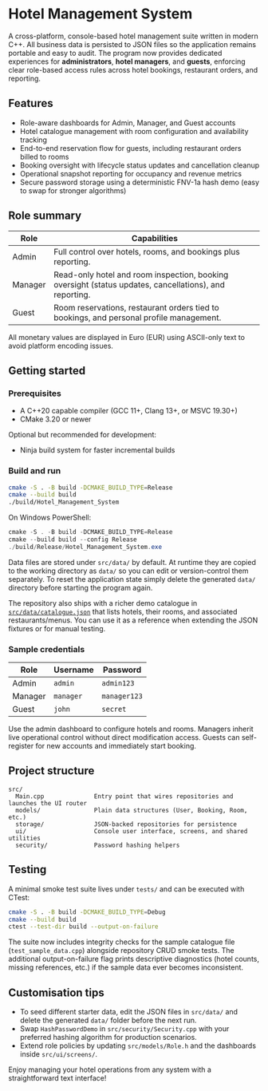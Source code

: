 # Hotel Management System

A cross-platform, console-based hotel management suite written in modern C++. All business data is persisted to JSON files so the application remains portable and easy to audit. The program now provides dedicated experiences for **administrators**, **hotel managers**, and **guests**, enforcing clear role-based access rules across hotel bookings, restaurant orders, and reporting.

## Features
- Role-aware dashboards for Admin, Manager, and Guest accounts
- Hotel catalogue management with room configuration and availability tracking
- End-to-end reservation flow for guests, including restaurant orders billed to rooms
- Booking oversight with lifecycle status updates and cancellation cleanup
- Operational snapshot reporting for occupancy and revenue metrics
- Secure password storage using a deterministic FNV-1a hash demo (easy to swap for stronger algorithms)

## Role summary
| Role     | Capabilities |
|----------|--------------|
| Admin    | Full control over hotels, rooms, and bookings plus reporting. |
| Manager  | Read-only hotel and room inspection, booking oversight (status updates, cancellations), and reporting. |
| Guest    | Room reservations, restaurant orders tied to bookings, and personal profile management. |

All monetary values are displayed in Euro (EUR) using ASCII-only text to avoid platform encoding issues.

## Getting started

### Prerequisites
- A C++20 capable compiler (GCC 11+, Clang 13+, or MSVC 19.30+)
- CMake 3.20 or newer

Optional but recommended for development:
- Ninja build system for faster incremental builds

### Build and run
```bash
cmake -S . -B build -DCMAKE_BUILD_TYPE=Release
cmake --build build
./build/Hotel_Management_System
```

On Windows PowerShell:
```powershell
cmake -S . -B build -DCMAKE_BUILD_TYPE=Release
cmake --build build --config Release
./build/Release/Hotel_Management_System.exe
```

Data files are stored under `src/data/` by default. At runtime they are copied to the working directory as `data/` so you can edit or version-control them separately. To reset the application state simply delete the generated `data/` directory before starting the program again.

The repository also ships with a richer demo catalogue in [`src/data/catalogue.json`](src/data/catalogue.json) that lists hotels, their rooms, and associated restaurants/menus. You can use it as a reference when extending the JSON fixtures or for manual testing.

### Sample credentials
| Role  | Username | Password    |
|-------|----------|-------------|
| Admin | `admin`  | `admin123`  |
| Manager | `manager` | `manager123` |
| Guest | `john`   | `secret`    |

Use the admin dashboard to configure hotels and rooms. Managers inherit live operational control without direct modification access. Guests can self-register for new accounts and immediately start booking.

## Project structure
```
src/
  Main.cpp              Entry point that wires repositories and launches the UI router
  models/               Plain data structures (User, Booking, Room, etc.)
  storage/              JSON-backed repositories for persistence
  ui/                   Console user interface, screens, and shared utilities
  security/             Password hashing helpers
```

## Testing
A minimal smoke test suite lives under `tests/` and can be executed with CTest:
```bash
cmake -S . -B build -DCMAKE_BUILD_TYPE=Debug
cmake --build build
ctest --test-dir build --output-on-failure
```

The suite now includes integrity checks for the sample catalogue file (`test_sample_data.cpp`) alongside repository CRUD smoke tests. The additional output-on-failure flag prints descriptive diagnostics (hotel counts, missing references, etc.) if the sample data ever becomes inconsistent.

## Customisation tips
- To seed different starter data, edit the JSON files in `src/data/` and delete the generated `data/` folder before the next run.
- Swap `HashPasswordDemo` in `src/security/Security.cpp` with your preferred hashing algorithm for production scenarios.
- Extend role policies by updating `src/models/Role.h` and the dashboards inside `src/ui/screens/`.

Enjoy managing your hotel operations from any system with a straightforward text interface!
